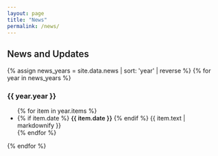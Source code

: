 ```yaml
---
layout: page
title: "News"
permalink: /news/
---
```


<h2 style="font-size:1.5em; font-weight:600; margin-bottom:18px;">News and Updates</h2>
<div class="news-list">
  {% assign news_years = site.data.news | sort: 'year' | reverse %}
  {% for year in news_years %}
    <h3 style="margin-top:24px;">{{ year.year }}</h3>
    <ul>
      {% for item in year.items %}
        <li>
          {% if item.date %}
            <span style="font-weight:600;">{{ item.date }}</span>
          {% endif %}
          {{ item.text | markdownify }}
        </li>
      {% endfor %}
    </ul>
  {% endfor %}
</div>
